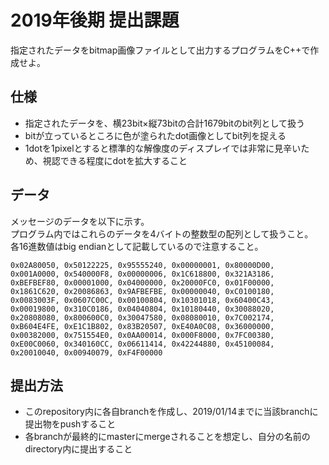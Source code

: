 # 2019年後期 提出課題
指定されたデータをbitmap画像ファイルとして出力するプログラムをC++で作成せよ。

## 仕様
* 指定されたデータを、横23bit×縦73bitの合計1679bitのbit列として扱う
* bitが立っているところに色が塗られたdot画像としてbit列を捉える
* 1dotを1pixelとすると標準的な解像度のディスプレイでは非常に見辛いため、視認できる程度にdotを拡大すること

## データ
メッセージのデータを以下に示す。  
プログラム内ではこれらのデータを4バイトの整数型の配列として扱うこと。  
各16進数値はbig endianとして記載しているので注意すること。

```
0x02A80050, 0x50122225, 0x95555240, 0x00000001, 0x80000D00,
0x001A0000, 0x540000F8, 0x00000006, 0x1C618800, 0x321A3186,
0xBEFBEF80, 0x00001000, 0x04000000, 0x20000FC0, 0x01F00000,
0x1861C620, 0x20086863, 0x9AFBEFBE, 0x00000040, 0xC0100180,
0x0083003F, 0x0607C00C, 0x00100804, 0x10301018, 0x60400C43,
0x00019800, 0x310C0186, 0x04040804, 0x10180440, 0x30088020,
0x20808080, 0x800600C0, 0x30047580, 0x08080010, 0x7C002174,
0xB604E4FE, 0xE1C1B802, 0x83B20507, 0xE40A0C08, 0x36000000,
0x00382000, 0x751554E0, 0x0AA00014, 0x000F8000, 0x7FC00380,
0xE00C0060, 0x340160CC, 0x06611414, 0x42244880, 0x45100084,
0x20010040, 0x00940079, 0xF4F00000
```

## 提出方法
* このrepository内に各自branchを作成し、2019/01/14までに当該branchに提出物をpushすること
* 各branchが最終的にmasterにmergeされることを想定し、自分の名前のdirectory内に提出すること
